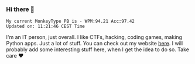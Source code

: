 ### Hi there 👋
<!-- PB START -->
```
My current MonkeyType PB is - WPM:94.21 Acc:97.42
Updated on: 11:21:46 CEST Time
```
<!-- PB END -->
I'm an IT person, just overall. I like CTFs, hacking, coding games, making Python apps. Just a lot of stuff.
You can check out my website [here](https://skill3472.github.io/).
I will probably add some interesting stuff here, when I get the idea to do so. Take care ❤️
